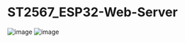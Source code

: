 # ST2567_ESP32-Web-Server
![image](https://github.com/user-attachments/assets/25f98a00-41b1-4497-bcf0-15ba4ac69f0e)
![image](https://github.com/user-attachments/assets/43e38506-f84b-4acd-a496-4584305a40f3)
